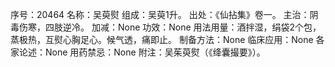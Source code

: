 序号：20464
名称：吴萸熨
组成：吴萸1升。
出处：《仙拈集》卷一。
主治：阴毒伤寒，四肢逆冷。
加减：None
功效：None
用法用量：酒拌湿，绢袋2个包，蒸极热，互熨心胸足心。候气透，痛即止。
制备方法：None
临床应用：None
各家论述：None
用药禁忌：None
附注：吴茱萸熨（《绛囊撮要》）。
